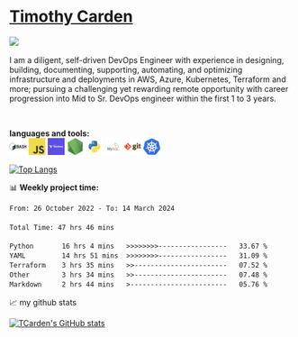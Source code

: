 # [Timothy Carden](https://www.linkedin.com/in/timothy-carden-52328a8/)


![](https://visitor-badge.glitch.me/badge?page_id=timothycarden.timothycarden)

 
 I am a diligent, self-driven DevOps Engineer with experience in designing, building, documenting, supporting, automating, and optimizing infrastructure and deployments in AWS, Azure, Kubernetes, Terraform and more; pursuing a challenging yet rewarding remote opportunity with career progression into Mid to Sr. DevOps engineer within the first 1 to 3 years.

<br />

**languages and tools:**  
<code><img height="30" src="https://raw.githubusercontent.com/github/explore/80688e429a7d4ef2fca1e82350fe8e3517d3494d/topics/bash/bash.png"></code>
<code><img height="30" src="https://raw.githubusercontent.com/github/explore/80688e429a7d4ef2fca1e82350fe8e3517d3494d/topics/javascript/javascript.png"></code>
<code><img height="30" src="https://raw.githubusercontent.com/github/explore/80688e429a7d4ef2fca1e82350fe8e3517d3494d/topics/terraform/terraform.png"></code>
<code><img height="30" src="https://raw.githubusercontent.com/github/explore/80688e429a7d4ef2fca1e82350fe8e3517d3494d/topics/nodejs/nodejs.png"></code>
<code><img height="30" src="https://raw.githubusercontent.com/github/explore/80688e429a7d4ef2fca1e82350fe8e3517d3494d/topics/python/python.png"></code>
<code><img height="30" src="https://raw.githubusercontent.com/github/explore/80688e429a7d4ef2fca1e82350fe8e3517d3494d/topics/mysql/mysql.png"></code>
<code><img height="30" src="https://raw.githubusercontent.com/github/explore/80688e429a7d4ef2fca1e82350fe8e3517d3494d/topics/git/git.png"></code>
<code><img height="30" src="https://raw.githubusercontent.com/github/explore/80688e429a7d4ef2fca1e82350fe8e3517d3494d/topics/kubernetes/kubernetes.png"></code>

[![Top Langs](https://github-readme-stats.vercel.app/api/top-langs/?username=TimothyCarden-pub&langs_count=8&hide=html.css)](https://github.com/TimothyCarden-pub/github-readme-stats)

📊 **Weekly project time:**

<!--START_SECTION:waka-->

```txt
From: 26 October 2022 - To: 14 March 2024

Total Time: 47 hrs 46 mins

Python       16 hrs 4 mins   >>>>>>>>-----------------   33.67 %
YAML         14 hrs 51 mins  >>>>>>>>-----------------   31.09 %
Terraform    3 hrs 35 mins   >>-----------------------   07.52 %
Other        3 hrs 34 mins   >>-----------------------   07.48 %
Markdown     2 hrs 44 mins   >------------------------   05.76 %
```

<!--END_SECTION:waka-->

📈 my github stats

[![TCarden's GitHub stats](https://github-readme-stats.vercel.app/api?username=TimothyCarden-pub&show_icons=true&theme=radical)](https://github.com/TimothyCarden-pub/github-readme-stats)

